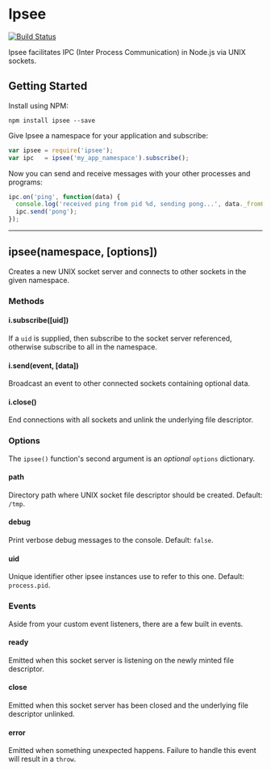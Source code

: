 Ipsee
=====

[![Build Status](https://travis-ci.org/gordonwritescode/ipsee.svg)](https://travis-ci.org/gordonwritescode/ipsee)

Ipsee facilitates IPC (Inter Process Communication) in Node.js via UNIX sockets.

## Getting Started

Install using NPM:

```
npm install ipsee --save
```

Give Ipsee a namespace for your application and subscribe:

```js
var ipsee = require('ipsee');
var ipc   = ipsee('my_app_namespace').subscribe();
```

Now you can send and receive messages with your other processes and programs:

```js
ipc.on('ping', function(data) {
  console.log('received ping from pid %d, sending pong...', data._fromUID);
  ipc.send('pong');
});
```

---

## ipsee(namespace, [options])

Creates a new UNIX socket server and connects to other sockets in the given namespace.

### Methods

#### i.subscribe([uid])

If a `uid` is supplied, then subscribe to the socket server referenced, otherwise subscribe to all in the namespace.

#### i.send(event, [data])

Broadcast an event to other connected sockets containing optional data.

#### i.close()

End connections with all sockets and unlink the underlying file descriptor.

### Options

The `ipsee()` function's second argument is an *optional* `options` dictionary.

#### path

Directory path where UNIX socket file descriptor should be created. Default: `/tmp`.

#### debug

Print verbose debug messages to the console. Default: `false`.

#### uid

Unique identifier other ipsee instances use to refer to this one. Default: `process.pid`.

### Events

Aside from your custom event listeners, there are a few built in events.

#### ready

Emitted when this socket server is listening on the newly minted file descriptor.

#### close

Emitted when this socket server has been closed and the underlying file descriptor unlinked.

#### error

Emitted when something unexpected happens. Failure to handle this event will result in a `throw`.
